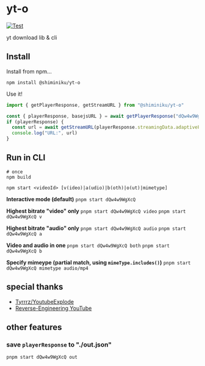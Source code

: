 # yt-o

[![Test](https://github.com/shiminiku/yt-o/actions/workflows/test.yml/badge.svg)](https://github.com/shiminiku/yt-o/actions/workflows/test.yml)

yt download lib & cli

## Install

Install from npm...

```shell
npm install @shiminiku/yt-o
```

Use it!

```javascript
import { getPlayerResponse, getStreamURL } from "@shiminiku/yt-o"

const { playerResponse, basejsURL } = await getPlayerResponse("dQw4w9WgXcQ")
if (playerResponse) {
  const url = await getStreamURL(playerResponse.streamingData.adaptiveFormats[0], basejsURL)
  console.log("URL:", url)
}
```

## Run in CLI

```shell
# once
npm build

npm start <videoId> [v(ideo)|a(udio)|b(oth)|o(ut)|mimetype]
```

**Interactive mode (default)**
`pnpm start dQw4w9WgXcQ`

**Highest bitrate "video" only**
`pnpm start dQw4w9WgXcQ video`
`pnpm start dQw4w9WgXcQ v`

**Highest bitrate "audio" only**
`pnpm start dQw4w9WgXcQ audio`
`pnpm start dQw4w9WgXcQ a`

**Video and audio in one**
`pnpm start dQw4w9WgXcQ both`
`pnpm start dQw4w9WgXcQ b`

**Specify mimeype (partial match, using `mimeType.includes()`)**
`pnpm start dQw4w9WgXcQ mimetype audio/mp4`

## special thanks

- [Tyrrrz/YoutubeExplode](https://github.com/Tyrrrz/YoutubeExplode)
- [Reverse-Engineering YouTube](https://tyrrrz.me/blog/reverse-engineering-youtube)

## other features

### save `playerResponse` to "./out.json"

```shell
pnpm start dQw4w9WgXcQ out
```
